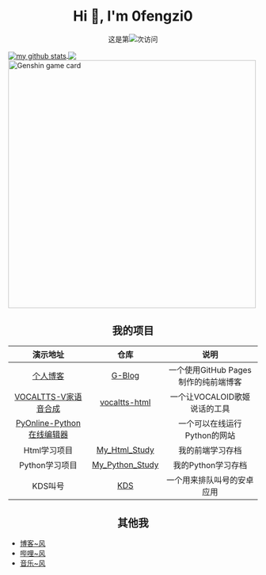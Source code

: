 <h1 align="center">Hi 👋, I'm 0fengzi0</h1>

<p align="center">这是第<img src="https://profile-counter.glitch.me/0fengzi0/count.svg" />次访问</p>

<a href="https://github.com/0fengzi0">
  <img align="center" src="https://github-readme-stats-teal.vercel.app/api?username=0fengzi0&show_icons=truet&include_all_commits=True&hide=contribs" alt="my github stats" />
</a>

<a href="https://github.com/0fengzi0">
  <!-- Change the `github-readme-stats.anuraghazra1.vercel.app` to `github-readme-stats.vercel.app`  -->
  <img align="center" src="https://github-readme-stats-teal.vercel.app/api/top-langs/?username=0fengzi0&layout=compact" />
</a>

<img alt="Genshin game card" src="https://genshin-card.getloli.com/detail/rand/276250476.png" width="500">

<h2 align="center">我的项目</h2>

|                    演示地址                     |                             仓库                             |                 说明                 |
| :---------------------------------------------: | :----------------------------------------------------------: | :----------------------------------: |
|           [个人博客](http://5ixf.vip)           |         [G-Blog](https://github.com/0fengzi0/G-Blog)         | 一个使用GitHub Pages制作的纯前端博客 |
|   [VOCALTTS-V家语音合成](http://tts.5ixf.vip)   |  [vocaltts-html](https://github.com/0fengzi0/vocaltts-html)  |     一个让VOCALOID歌姬说话的工具     |
| [PyOnline-Python在线编辑器](http://py.5ixf.vip) |                                                              |     一个可以在线运行Python的网站     |
|                  Html学习项目                   |  [My_Html_Study](https://github.com/0fengzi0/My_Html_Study)  |           我的前端学习存档           |
|                 Python学习项目                  | [My_Python_Study](https://github.com/0fengzi0/My_Python_Study) |          我的Python学习存档          |
|                     KDS叫号                     |            [KDS](https://github.com/isancha/KDS)             |      一个用来排队叫号的安卓应用      |

<h2 align="center">其他我</h2>

- [博客~风](http://5ixf.vip)
- [哔哩~风](https://space.bilibili.com/13938564)
- [音乐~风](https://music.163.com/#/user/home?id=300712191)
